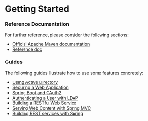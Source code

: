 # Getting Started

### Reference Documentation
For further reference, please consider the following sections:

* [Official Apache Maven documentation](https://maven.apache.org/guides/index.html)
* [Reference doc](https://github.com/Microsoft/azure-spring-boot/tree/master/azure-spring-boot-starters/azure-active-directory-spring-boot-starter)

### Guides
The following guides illustrate how to use some features concretely:

* [Using Active Directory](https://github.com/Microsoft/azure-spring-boot/tree/master/azure-spring-boot-samples/azure-active-directory-spring-boot-sample)
* [Securing a Web Application](https://spring.io/guides/gs/securing-web/)
* [Spring Boot and OAuth2](https://spring.io/guides/tutorials/spring-boot-oauth2/)
* [Authenticating a User with LDAP](https://spring.io/guides/gs/authenticating-ldap/)
* [Building a RESTful Web Service](https://spring.io/guides/gs/rest-service/)
* [Serving Web Content with Spring MVC](https://spring.io/guides/gs/serving-web-content/)
* [Building REST services with Spring](https://spring.io/guides/tutorials/bookmarks/)

